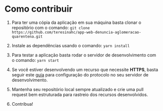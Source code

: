 # Como contribuir

1. Para ter uma cópia da aplicação em sua máquina basta clonar o repositório com o comando: `git clone https://github.com/teresinahc/app-web-denuncia-aglomeracao-quarentena.git`

2. Instale as dependências usando o comando: `yarn install`

3. Para testar a aplicação basta rodar o servidor de desenvolvimento com o comando: `yarn start`

4. Se você estiver desenvolvendo um recurso que necessite **HTTPS**, basta seguir este [guia](https://create-react-app.dev/docs/using-https-in-development/) para configuração do protocolo no seu servidor de desenvolvimento.

5. Mantenha seu repositório local sempre atualizado e crie uma pull request bem estruturada para rastreio dos recursos desenvolvidos.

6. Contribua!
